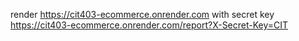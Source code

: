 render https://cit403-ecommerce.onrender.com
with secret key https://cit403-ecommerce.onrender.com/report?X-Secret-Key=CIT
